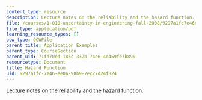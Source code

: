 ```yaml
---
content_type: resource
description: Lecture notes on the reliability and the hazard function.
file: /courses/1-010-uncertainty-in-engineering-fall-2008/9297a1fc7e46ee0a90b97ec27d24f824_app_08.pdf
file_type: application/pdf
learning_resource_types: []
ocw_type: OCWFile
parent_title: Application Examples
parent_type: CourseSection
parent_uid: 71fd70ed-185c-332b-74e6-4e459fe7b890
resourcetype: Document
title: Hazard Function
uid: 9297a1fc-7e46-ee0a-90b9-7ec27d24f824
---
```

Lecture notes on the reliability and the hazard function.


